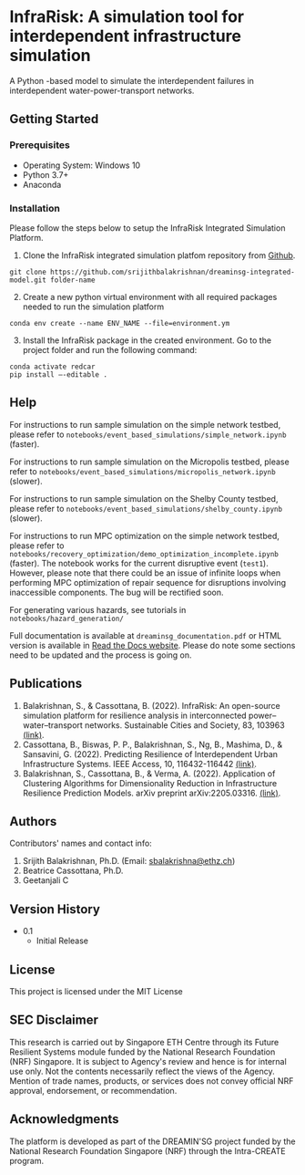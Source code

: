 # InfraRisk: A simulation tool for interdependent infrastructure simulation

A Python -based model to simulate the interdependent failures in interdependent water-power-transport networks.

## Getting Started

### Prerequisites

- Operating System: Windows 10
- Python 3.7+
- Anaconda

### Installation

Please follow the steps below to setup the InfraRisk Integrated Simulation Platform.

 1. Clone the InfraRisk integrated simulation platfom repository from [Github](https://github.com/srijithbalakrishnan/dreaminsg-integrated-model.git).

```
git clone https://github.com/srijithbalakrishnan/dreaminsg-integrated-model.git folder-name
```

 2. Create a new python virtual environment with all required packages needed to run the simulation platform

 ```
 conda env create --name ENV_NAME --file=environment.ym
 ```

 3. Install the InfraRisk package in the created environment. Go to the project folder and run the following command:

 ```
 conda activate redcar
 pip install –-editable .
 ```

## Help

For instructions to run sample simulation on the simple network testbed, please refer to ```notebooks/event_based_simulations/simple_network.ipynb``` (faster).

For instructions to run sample simulation on the Micropolis testbed, please refer to ```notebooks/event_based_simulations/micropolis_network.ipynb``` (slower).

For instructions to run sample simulation on the Shelby County testbed, please refer to ```notebooks/event_based_simulations/shelby_county.ipynb``` (slower).

For instructions to run MPC optimization on the simple network testbed, please refer to ```notebooks/recovery_optimization/demo_optimization_incomplete.ipynb``` (faster). The notebook works for the current disruptive event (``test1``). However, please note that there could be an issue of infinite loops when performing MPC optimization of repair sequence for disruptions involving inaccessible components. The bug will be rectified soon.

For generating various hazards, see tutorials in ```notebooks/hazard_generation/```

Full documentation is available at ```dreaminsg_documentation.pdf``` or HTML version is available in [Read the Docs website](https://dreaminsg-integrated-model.readthedocs.io/en/latest/index.html). Please do note some sections need to be updated and the process is going on.

## Publications

1. Balakrishnan, S., & Cassottana, B. (2022). InfraRisk: An open-source simulation platform for resilience analysis in interconnected power–water–transport networks. Sustainable Cities and Society, 83, 103963 [(link)](https://doi.org/10.1016/j.scs.2022.103963).
2. Cassottana, B., Biswas, P. P., Balakrishnan, S., Ng, B., Mashima, D., & Sansavini, G. (2022). Predicting Resilience of Interdependent Urban Infrastructure Systems. IEEE Access, 10, 116432-116442 [(link)](https://doi.org/10.1109/ACCESS.2022.3217903).
3. Balakrishnan, S., Cassottana, B., & Verma, A. (2022). Application of Clustering Algorithms for Dimensionality Reduction in Infrastructure Resilience Prediction Models. arXiv preprint arXiv:2205.03316. [(link)](https://doi.org/10.48550/arXiv.2205.03316).

## Authors

Contributors' names and contact info:

1. Srijith Balakrishnan, Ph.D. (Email: sbalakrishna@ethz.ch)
2. Beatrice Cassottana, Ph.D.
3. Geetanjali C

## Version History

- 0.1
  - Initial Release

## License

This project is licensed under the MIT License

## SEC Disclaimer

This research is carried out by Singapore ETH Centre through its Future Resilient Systems module
funded by the National Research Foundation (NRF) Singapore. It is subject to Agency's review and hence is for internal use only.
Not the contents necessarily reflect the views of the Agency. Mention of trade names, products, or services does not convey official 
NRF approval, endorsement, or recommendation. 


## Acknowledgments

The platform is developed as part of the DREAMIN'SG project funded by the National Research Foundation Singapore (NRF) through the Intra-CREATE program.
